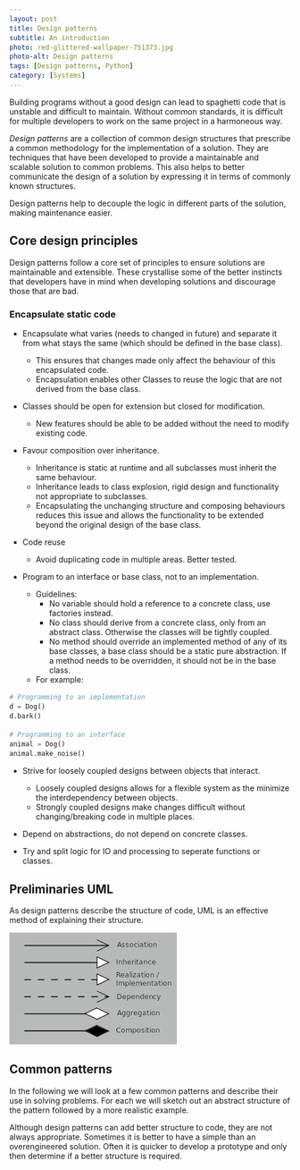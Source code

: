 ```yaml
---
layout: post
title: Design patterns
subtitle: An introduction
photo: red-glittered-wallpaper-751373.jpg
photo-alt: Design patterns
tags: [Design patterns, Python]
category: [Systems]
---
```


Building programs without a good design can lead to spaghetti code that is unstable and difficult to maintain. Without common standards, it is difficult for multiple developers to work on the same project in a harmoneous way.

*Design patterns* are a collection of common design structures that prescribe a common methodology for the implementation of a solution. They are techniques that have been developed to provide a maintainable and scalable solution to common problems. This also helps to better communicate the design of a solution by expressing it in terms of commonly known structures.


Design patterns help to decouple the logic in different parts of the solution, making maintenance easier.

## Core design principles

Design patterns follow a core set of principles to ensure solutions are maintainable and extensible. These crystallise some of the better instincts that developers have in mind when developing solutions and discourage those that are bad. 

### Encapsulate static code
- Encapsulate what varies (needs to changed in future) and separate it from what stays the same (which should be defined in the base class).
    - This ensures that changes made only affect the behaviour of this encapsulated code.
    - Encapsulation enables other Classes to reuse the logic that are not derived from the base class.
    
- Classes should be open for extension but closed for modification.
    - New features should be able to be added without the need to modify existing code.
- Favour composition over inheritance.
    - Inheritance is static at runtime and all subclasses must inherit the same behaviour.
    - Inheritance leads to class explosion, rigid design and functionality not appropriate to subclasses. 
    - Encapsulating the unchanging structure and composing behaviours reduces this issue and allows the functionality to be extended beyond the original design of the base class. 

- Code reuse
    - Avoid duplicating code in multiple areas. Better tested.

- Program to an interface or base class, not to an implementation.
    - Guidelines:
        - No variable should hold a reference to a concrete class, use factories instead.
        - No class should derive from a concrete class, only from an abstract class. Otherwise the classes will be tightly coupled. 
       - No method should override an implemented method of any of its base classes, a base class should be a static pure abstraction. If a method needs to be overridden, it should not be in the base class.
    - For example:
    
```python
# Programming to an implementation
d = Dog()
d.bark()

# Programming to an interface
animal = Dog()
animal.make_noise()
```
    
- Strive for loosely coupled designs between objects that interact.
    - Loosely coupled designs allows for a flexible system as the minimize the interdependency between objects.
    - Strongly coupled designs make changes difficult without changing/breaking code in multiple places.

- Depend on abstractions, do not depend on concrete classes.

- Try and split logic for IO and processing to seperate functions or classes.


## Preliminaries UML

As design patterns describe the structure of code, UML is an effective method of explaining their structure.  

![UML diagram](/assets/images/posts/2020-04-28-design-patterns/UML-symbols.jpg)


## Common patterns

In the following we will look at a few common patterns and describe their use in solving problems. For each we will sketch out an abstract structure of the pattern followed by a more realistic example.

Although design patterns can add better structure to code, they are not always appropriate. Sometimes it is better to have a simple than an overengineered solution. Often it is quicker to develop a prototype and only then determine if a better structure is required. 

